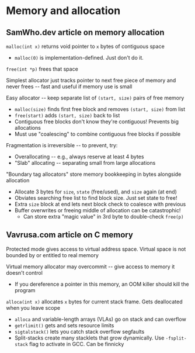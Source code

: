 # Memory and allocation

## SamWho.dev article on memory allocation

`malloc(int x)` returns void pointer to `x` bytes of contiguous space
  * `malloc(0)` is implementation-defined. Just don't do it.

`free(int *p)` frees that space

Simplest allocator just tracks pointer to next free piece of memory and never
frees -- fast and useful if memory use is small

Easy allocator -- keep separate list of `(start, size)` pairs of free memory
  * `malloc(size)` finds first free block and removes `(start, size)` from list
  * `free(start)` adds `(start, size)` back to list
  * Contiguous free blocks don't know they're contiguous! Prevents big
    allocations
  * Must use "coalescing" to combine contiguous free blocks if possible

Fragmentation is irreversible -- to prevent, try:
  * Overallocating -- e.g., always reserve at least 4 bytes 
  * "Slab" allocating -- separating small from large allocations

"Boundary tag allocators" store memory bookkeeping in bytes alongside allocation
  * Allocate 3 bytes for `size`, `state` (free/used), and `size` again (at end)
  * Obviates searching free list to find block size. Just set state to free!
  * Extra `size` block at end lets next block check to coalesce with previous
  * Buffer overwrites or freeing middle of allocation can be catastrophic!
    * Can store extra "magic value" in 3rd byte to double-check `free(p)` 

## Vavrusa.com article on C memory

Protected mode gives access to virtual address space. Virtual space is not
bounded by or entitled to real memory

Virtual memory allocator may overcommit -- give access to memory it doesn't
control
  * If you dereference a pointer in this memory, an OOM killer should kill the
    program

`alloca(int x)` allocates `x` bytes for current stack frame. Gets deallocated
when you leave scope
  * `alloca` and variable-length arrays (VLAs) go on stack and can overflow
  * `getrlimit()` gets and sets resource limits
  * `sigtalstack()` lets you catch stack overflow segfaults
  * Split-stacks create many stacklets that grow dynamically. Use
    `-fsplit-stack` flag to activate in GCC. Can be finnicky

